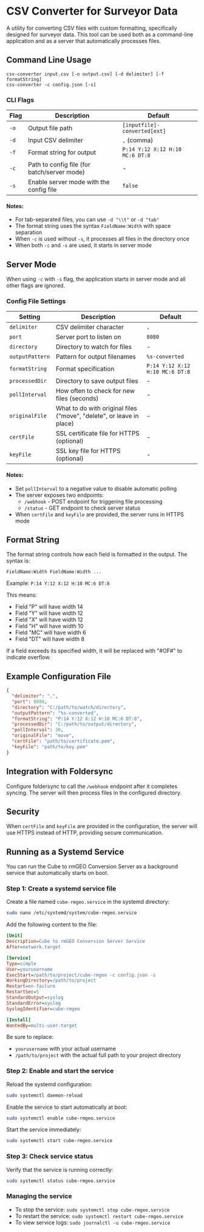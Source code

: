 # CSV Converter for Surveyor Data

A utility for converting CSV files with custom formatting, specifically designed for surveyor data. This tool can be used both as a command-line application and as a server that automatically processes files.

## Command Line Usage

```
csv-converter input.csv [-o output.csv] [-d delimiter] [-f formatString]
csv-converter -c config.json [-s]
```

### CLI Flags

| Flag | Description | Default |
|------|-------------|---------|
| `-o` | Output file path | `[inputfile]-converted[ext]` |
| `-d` | Input CSV delimiter | `,` (comma) |
| `-f` | Format string for output | `P:14 Y:12 X:12 H:10 MC:6 DT:8` |
| `-c` | Path to config file (for batch/server mode) | - |
| `-s` | Enable server mode with the config file | `false` |

#### Notes:
- For tab-separated files, you can use `-d "\\t"` or `-d "tab"`
- The format string uses the syntax `FieldName:Width` with space separation
- When `-c` is used without `-s`, it processes all files in the directory once
- When both `-c` and `-s` are used, it starts in server mode

## Server Mode

When using `-c` with `-s` flag, the application starts in server mode and all other flags are ignored.

### Config File Settings

| Setting | Description | Default |
|---------|-------------|---------|
| `delimiter` | CSV delimiter character | `,` |
| `port` | Server port to listen on | `8080` |
| `directory` | Directory to watch for files | - |
| `outputPattern` | Pattern for output filenames | `%s-converted` |
| `formatString` | Format specification | `P:14 Y:12 X:12 H:10 MC:6 DT:8` |
| `processedDir` | Directory to save output files | - |
| `pollInterval` | How often to check for new files (seconds) | - |
| `originalFile` | What to do with original files ("move", "delete", or leave in place) | - |
| `certFile` | SSL certificate file for HTTPS (optional) | - |
| `keyFile` | SSL key file for HTTPS (optional) | - |

#### Notes:
- Set `pollInterval` to a negative value to disable automatic polling
- The server exposes two endpoints:
  - `/webhook` - POST endpoint for triggering file processing
  - `/status` - GET endpoint to check server status
- When `certFile` and `keyFile` are provided, the server runs in HTTPS mode

## Format String

The format string controls how each field is formatted in the output. The syntax is:
```
FieldName:Width FieldName:Width ...
```

Example: `P:14 Y:12 X:12 H:10 MC:6 DT:8`

This means:
- Field "P" will have width 14
- Field "Y" will have width 12
- Field "X" will have width 12
- Field "H" will have width 10
- Field "MC" will have width 6
- Field "DT" will have width 8

If a field exceeds its specified width, it will be replaced with "#OF#" to indicate overflow.

## Example Configuration File

```json
{
  "delimiter": ",",
  "port": 8080,
  "directory": "C:/path/to/watch/directory",
  "outputPattern": "%s-converted",
  "formatString": "P:14 Y:12 X:12 H:10 MC:6 DT:8",
  "processedDir": "C:/path/to/output/directory",
  "pollInterval": 30,
  "originalFile": "move",
  "certFile": "path/to/certificate.pem",
  "keyFile": "path/to/key.pem"
}
```

## Integration with Foldersync

Configure foldersync to call the `/webhook` endpoint after it completes syncing. The server will then process files in the configured directory.

## Security

When `certFile` and `keyFile` are provided in the configuration, the server will use HTTPS instead of HTTP, providing secure communication.



## Running as a Systemd Service

You can run the Cube to rmGEO Conversion Server as a background service that automatically starts on boot.

### Step 1: Create a systemd service file

Create a file named `cube-rmgeo.service` in the systemd directory:

```bash
sudo nano /etc/systemd/system/cube-rmgeo.service
```

Add the following content to the file:

```ini
[Unit]
Description=Cube to rmGEO Conversion Server Service
After=network.target

[Service]
Type=simple
User=yourusername
ExecStart=/path/to/project/cube-rmgeo -c config.json -s
WorkingDirectory=/path/to/project
Restart=on-failure
RestartSec=5
StandardOutput=syslog
StandardError=syslog
SyslogIdentifier=cube-rmgeo

[Install]
WantedBy=multi-user.target
```

Be sure to replace:
- `yourusername` with your actual username
- `/path/to/project` with the actual full path to your project directory

### Step 2: Enable and start the service

Reload the systemd configuration:

```bash
sudo systemctl daemon-reload
```

Enable the service to start automatically at boot:

```bash
sudo systemctl enable cube-rmgeo.service
```

Start the service immediately:

```bash
sudo systemctl start cube-rmgeo.service
```

### Step 3: Check service status

Verify that the service is running correctly:

```bash
sudo systemctl status cube-rmgeo.service
```

### Managing the service

- To stop the service: `sudo systemctl stop cube-rmgeo.service`
- To restart the service: `sudo systemctl restart cube-rmgeo.service`
- To view service logs: `sudo journalctl -u cube-rmgeo.service`